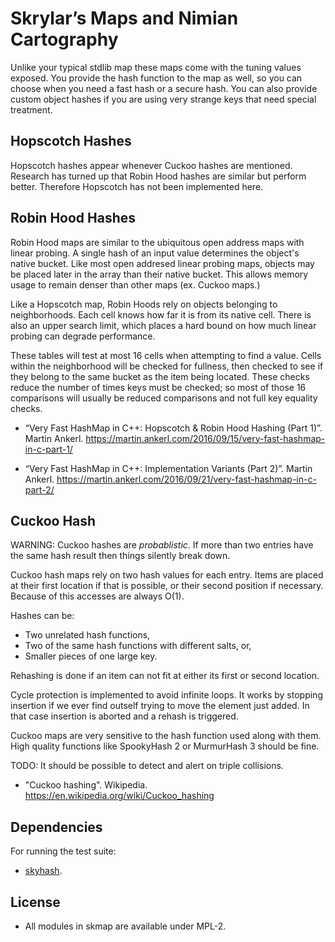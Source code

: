 
# Skrylar’s Maps and Nimian Cartography

Unlike your typical stdlib map these maps come with the tuning values
exposed. You provide the hash function to the map as well, so you can
choose when you need a fast hash or a secure hash. You can also provide
custom object hashes if you are using very strange keys that need
special treatment.

## Hopscotch Hashes

Hopscotch hashes appear whenever Cuckoo hashes are mentioned. Research
has turned up that Robin Hood hashes are similar but perform better.
Therefore Hopscotch has not been implemented here.

## Robin Hood Hashes

Robin Hood maps are similar to the ubiquitous open address maps with
linear probing. A single hash of an input value determines the object's
native bucket. Like most open addresed linear probing maps, objects
may be placed later in the array than their native bucket. This allows
memory usage to remain denser than other maps (ex. Cuckoo maps.)

Like a Hopscotch map, Robin Hoods rely on objects belonging to
neighborhoods. Each cell knows how far it is from its native cell. There
is also an upper search limit, which places a hard bound on how much
linear probing can degrade performance.

These tables will test at most 16 cells when attempting to find a value.
Cells within the neighborhood will be checked for fullness, then checked
to see if they belong to the same bucket as the item being located.
These checks reduce the number of times keys must be checked; so most of
those 16 comparisons will usually be reduced comparisons and not full
key equality checks.

  - “Very Fast HashMap in C++: Hopscotch & Robin Hood Hashing (Part 1)”.
    Martin Ankerl.
    https://martin.ankerl.com/2016/09/15/very-fast-hashmap-in-c-part-1/

  - “Very Fast HashMap in C++: Implementation Variants (Part 2)”. Martin
    Ankerl.
    https://martin.ankerl.com/2016/09/21/very-fast-hashmap-in-c-part-2/

## Cuckoo Hash

WARNING: Cuckoo hashes are *probablistic*. If more than two entries have
the same hash result then things silently break down.

Cuckoo hash maps rely on two hash values for each entry. Items are
placed at their first location if that is possible, or their second
position if necessary. Because of this accesses are always O(1).

Hashes can be:

 - Two unrelated hash functions,
 - Two of the same hash functions with different salts, or,
 - Smaller pieces of one large key.

Rehashing is done if an item can not fit at either its first or second
location.

Cycle protection is implemented to avoid infinite loops. It works by
stopping insertion if we ever find outself trying to move the element
just added. In that case insertion is aborted and a rehash is triggered.

Cuckoo maps are very sensitive to the hash function used
along with them. High quality functions like SpookyHash 2 or MurmurHash
3 should be fine.

TODO: It should be possible to detect and alert on triple collisions.

- "Cuckoo hashing". Wikipedia. https://en.wikipedia.org/wiki/Cuckoo_hashing

## Dependencies

For running the test suite:

  - [skyhash](https://git.sr.ht/~skrylar/skyhash).

## License

  - All modules in skmap are available under MPL-2.

